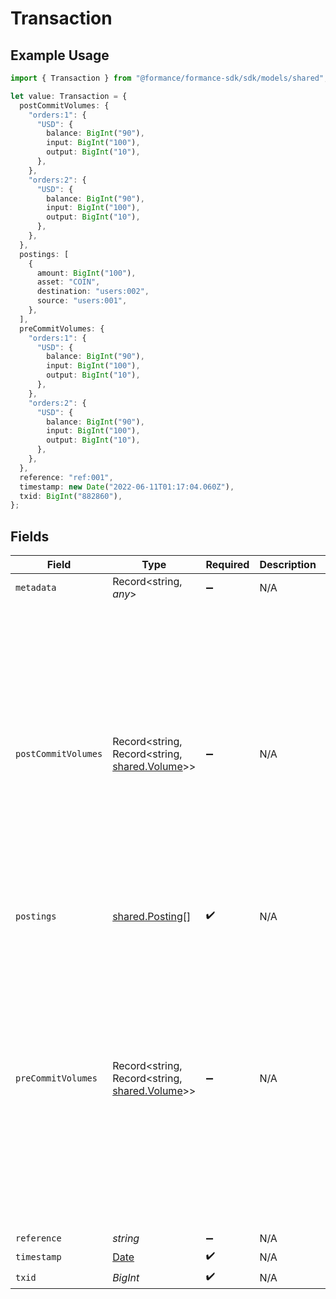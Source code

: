 # Transaction

## Example Usage

```typescript
import { Transaction } from "@formance/formance-sdk/sdk/models/shared";

let value: Transaction = {
  postCommitVolumes: {
    "orders:1": {
      "USD": {
        balance: BigInt("90"),
        input: BigInt("100"),
        output: BigInt("10"),
      },
    },
    "orders:2": {
      "USD": {
        balance: BigInt("90"),
        input: BigInt("100"),
        output: BigInt("10"),
      },
    },
  },
  postings: [
    {
      amount: BigInt("100"),
      asset: "COIN",
      destination: "users:002",
      source: "users:001",
    },
  ],
  preCommitVolumes: {
    "orders:1": {
      "USD": {
        balance: BigInt("90"),
        input: BigInt("100"),
        output: BigInt("10"),
      },
    },
    "orders:2": {
      "USD": {
        balance: BigInt("90"),
        input: BigInt("100"),
        output: BigInt("10"),
      },
    },
  },
  reference: "ref:001",
  timestamp: new Date("2022-06-11T01:17:04.060Z"),
  txid: BigInt("882860"),
};
```

## Fields

| Field                                                                                                                                          | Type                                                                                                                                           | Required                                                                                                                                       | Description                                                                                                                                    | Example                                                                                                                                        |
| ---------------------------------------------------------------------------------------------------------------------------------------------- | ---------------------------------------------------------------------------------------------------------------------------------------------- | ---------------------------------------------------------------------------------------------------------------------------------------------- | ---------------------------------------------------------------------------------------------------------------------------------------------- | ---------------------------------------------------------------------------------------------------------------------------------------------- |
| `metadata`                                                                                                                                     | Record<string, *any*>                                                                                                                          | :heavy_minus_sign:                                                                                                                             | N/A                                                                                                                                            |                                                                                                                                                |
| `postCommitVolumes`                                                                                                                            | Record<string, Record<string, [shared.Volume](../../../sdk/models/shared/volume.md)>>                                                          | :heavy_minus_sign:                                                                                                                             | N/A                                                                                                                                            | {<br/>"orders:1": {<br/>"USD": {<br/>"input": 100,<br/>"output": 10,<br/>"balance": 90<br/>}<br/>},<br/>"orders:2": {<br/>"USD": {<br/>"input": 100,<br/>"output": 10,<br/>"balance": 90<br/>}<br/>}<br/>} |
| `postings`                                                                                                                                     | [shared.Posting](../../../sdk/models/shared/posting.md)[]                                                                                      | :heavy_check_mark:                                                                                                                             | N/A                                                                                                                                            |                                                                                                                                                |
| `preCommitVolumes`                                                                                                                             | Record<string, Record<string, [shared.Volume](../../../sdk/models/shared/volume.md)>>                                                          | :heavy_minus_sign:                                                                                                                             | N/A                                                                                                                                            | {<br/>"orders:1": {<br/>"USD": {<br/>"input": 100,<br/>"output": 10,<br/>"balance": 90<br/>}<br/>},<br/>"orders:2": {<br/>"USD": {<br/>"input": 100,<br/>"output": 10,<br/>"balance": 90<br/>}<br/>}<br/>} |
| `reference`                                                                                                                                    | *string*                                                                                                                                       | :heavy_minus_sign:                                                                                                                             | N/A                                                                                                                                            | ref:001                                                                                                                                        |
| `timestamp`                                                                                                                                    | [Date](https://developer.mozilla.org/en-US/docs/Web/JavaScript/Reference/Global_Objects/Date)                                                  | :heavy_check_mark:                                                                                                                             | N/A                                                                                                                                            |                                                                                                                                                |
| `txid`                                                                                                                                         | *BigInt*                                                                                                                                       | :heavy_check_mark:                                                                                                                             | N/A                                                                                                                                            |                                                                                                                                                |